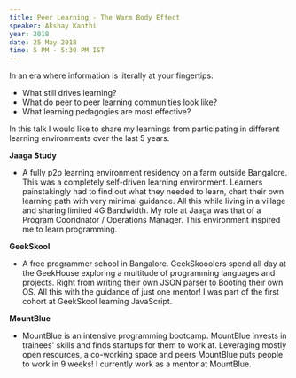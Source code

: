 ```yaml
---
title: Peer Learning - The Warm Body Effect
speaker: Akshay Kanthi
year: 2018
date: 25 May 2018
time: 5 PM - 5:30 PM IST
---
```

In an era where information is literally at your fingertips:

* What still drives learning? 
* What do peer to peer learning communities look like? 
* What learning pedagogies are most effective? 

In this talk I would like to share my learnings from participating in different learning environments over the last 5 years. 

**Jaaga Study**

* A fully p2p learning environment residency on a farm outside Bangalore. This was a completely self-driven learning environment. 
Learners painstakingly had to find out what they needed to learn, chart their own learning path with very minimal guidance. All this while living in a village and sharing limited 4G Bandwidth. My role at Jaaga was that of a Program Cooridnator / Operations Manager.  This environment inspired me to learn programming. 

**GeekSkool**

* A free programmer school in Bangalore. GeekSkooolers spend all day at the GeekHouse exploring a multitude of programming languages and projects. Right from writing their own JSON parser to Booting their own OS. All this with the guidance of just one mentor! I was part of the first cohort at GeekSkool learning JavaScript. 

**MountBlue**

* MountBlue is an intensive programming bootcamp. MountBlue invests in trainees' skills and finds startups for them to work at. Leveraging mostly open resources, a co-working space and peers MountBlue puts people to work in 9 weeks! I currently work as a mentor at MountBlue. 
